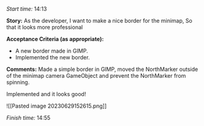 
*Start time:* 14:13

**Story:** 
As the developer, I want to make a nice border for the minimap,
So that it looks more professional

**Acceptance Criteria (as appropriate):**
- A new border made in GIMP.
- Implemented the new border.

**Comments:** 
Made a simple border in GIMP, moved the NorthMarker outside of the minimap camera GameObject and prevent the NorthMarker from spinning.

Implemented and it looks good!

![[Pasted image 20230629152615.png]]

*Finish time:* 14:55